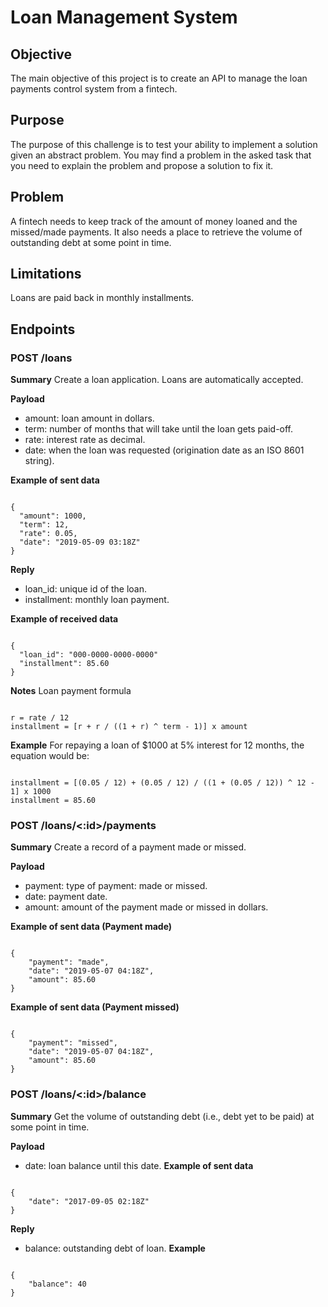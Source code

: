 # Loan Management System

## Objective
The main objective of this project is to create an API to manage the loan payments control system from a fintech.

## Purpose
The purpose of this challenge is to test your ability to implement a solution given an abstract problem. You may find a problem in the asked task that you need to explain the problem and propose a solution to fix it.

## Problem
A fintech needs to keep track of the amount of money loaned and the missed/made payments. It also needs a place to retrieve the volume of outstanding debt at some point in time.

## Limitations
Loans are paid back in monthly installments.

## Endpoints
### POST /loans
**Summary**
Create a loan application. Loans are automatically accepted.

**Payload**
* amount: loan amount in dollars.
* term: number of months that will take until the loan gets paid-off.
* rate: interest rate as decimal.
* date: when the loan was requested (origination date as an ISO 8601 string).

**Example of sent data**
<pre><code>
{
  "amount": 1000,
  "term": 12,
  "rate": 0.05,
  "date": "2019-05-09 03:18Z"
}
</pre></code>
 
**Reply**
* loan_id: unique id of the loan.
* installment: monthly loan payment.
 
**Example of received data**
<pre><code>
{
  "loan_id": "000-0000-0000-0000"
  "installment": 85.60
}
</pre></code>
 
**Notes**
Loan payment formula
 
<pre><code>
r = rate / 12
installment = [r + r / ((1 + r) ^ term - 1)] x amount
</pre></code>

**Example**
For repaying a loan of $1000 at 5% interest for 12 months, the equation would be:
<pre><code>
installment = [(0.05 / 12) + (0.05 / 12) / ((1 + (0.05 / 12)) ^ 12 - 1] x 1000
installment = 85.60
</pre></code>

### POST /loans/<:id>/payments
**Summary**
Create a record of a payment made or missed.

**Payload**
* payment: type of payment: made or missed.
* date: payment date.
* amount: amount of the payment made or missed in dollars.

**Example of sent data (Payment made)**
<pre><code>
{
    "payment": "made",
    "date": "2019-05-07 04:18Z",
    "amount": 85.60
}
</pre></code>

**Example of sent data (Payment missed)**
<pre><code>
{
    "payment": "missed",
    "date": "2019-05-07 04:18Z",
    "amount": 85.60
}
</pre></code>

### POST /loans/<:id>/balance
**Summary**
Get the volume of outstanding debt (i.e., debt yet to be paid) at some point in time.

**Payload**
* date: loan balance until this date.
**Example of sent data**
<pre><code>
{
    "date": "2017-09-05 02:18Z"
}
</pre></code>

**Reply**
* balance: outstanding debt of loan.
**Example**
<pre><code>
{
    "balance": 40
}
</pre></code>
